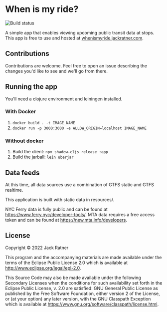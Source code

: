 # When is my ride?

![Build status](https://github.com/jackrr/when-is-my-ride/actions/workflows/main.yaml/badge.svg?branch=main)

A simple app that enables viewing upcoming public transit data at stops. This app is free to use and hosted at [whenismyride.jackratner.com](https://whenismyride.jackratner.com).

## Contributions

Contributions are welcome. Feel free to open an issue describing the changes
you'd like to see and we'll go from there. 

## Running the app

You'll need a clojure environment and leiningen installed.

### With Docker

1. `docker build . -t IMAGE_NAME`
2. `docker run -p 3000:3000 -e ALLOW_ORIGIN=localhost IMAGE_NAME`

### Without docker

1. Build the client: `npx shadow-cljs release :app`
2. Build the jarball: `lein uberjar`

## Data feeds

At this time, all data sources use a combination of GTFS static and GTFS
realtime.

This application is built with static data in resources/.

NYC Ferry data is fully public and can be found at
https://www.ferry.nyc/developer-tools/. MTA data requires a free access token
and can be found at https://new.mta.info/developers.

## License

Copyright © 2022 Jack Ratner

This program and the accompanying materials are made available under the terms
of the Eclipse Public License 2.0 which is available at
http://www.eclipse.org/legal/epl-2.0.

This Source Code may also be made available under the following Secondary
Licenses when the conditions for such availability set forth in the Eclipse
Public License, v. 2.0 are satisfied: GNU General Public License as published by
the Free Software Foundation, either version 2 of the License, or (at your
option) any later version, with the GNU Classpath Exception which is available
at https://www.gnu.org/software/classpath/license.html.
